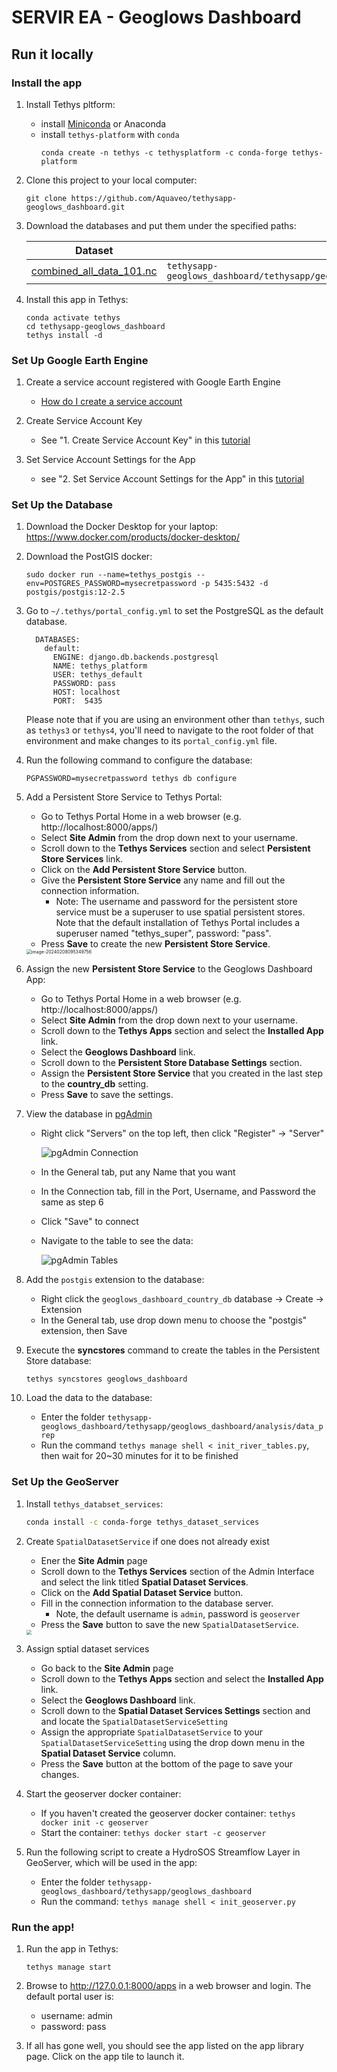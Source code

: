 # SERVIR EA - Geoglows Dashboard

## Run it locally

### Install the app

1. Install Tethys pltform:
    - install [Miniconda](https://docs.conda.io/projects/miniconda/en/latest/) or Anaconda
    - install `tethys-platform` with `conda`
      ```
      conda create -n tethys -c tethysplatform -c conda-forge tethys-platform
      ```

2. Clone this project to your local computer:
    ```
    git clone https://github.com/Aquaveo/tethysapp-geoglows_dashboard.git
    ```

3. Download the databases and put them under the specified paths:

    | Dataset                                                      | Path                                                         |
    | ------------------------------------------------------------ | ------------------------------------------------------------ |
    | [combined_all_data_101.nc](https://byu-my.sharepoint.com/:u:/g/personal/rhuber6_byu_edu/EfRiUc3akuBEss42TOGXryUBJ-CIG66y5AR4Uqi3JISRMQ) | `tethysapp-geoglows_dashboard/tethysapp/geoglows_dashboard/workspaces/app_workspace` |


4. Install this app in Tethys:

    ```
    conda activate tethys
    cd tethysapp-geoglows_dashboard
    tethys install -d
    ```

### Set Up Google Earth Engine

1. Create a service account registered with Google Earth Engine
    - [How do I create a service account](https://developers.google.com/earth-engine/guides/service_account#how-do-i-create-a-service-account) 

2. Create Service Account Key
    - See "1. Create Service Account Key" in this [tutorial](http://docs.tethysplatform.org/en/stable/tutorials/google_earth_engine/part_3/service_account.html)

3. Set Service Account Settings for the App
    - see "2. Set Service Account Settings for the App" in this [tutorial](http://docs.tethysplatform.org/en/stable/tutorials/google_earth_engine/part_3/prepare.html)

### Set Up the Database
1. Download the Docker Desktop for your laptop: https://www.docker.com/products/docker-desktop/

2. Download the PostGIS docker:

   ```shell
   sudo docker run --name=tethys_postgis --env=POSTGRES_PASSWORD=mysecretpassword -p 5435:5432 -d postgis/postgis:12-2.5
   ```

3. Go to `~/.tethys/portal_config.yml` to set the PostgreSQL as the default database. 

   ```
     DATABASES:
       default:
         ENGINE: django.db.backends.postgresql
         NAME: tethys_platform
         USER: tethys_default
         PASSWORD: pass
         HOST: localhost
         PORT:  5435
   ```

   Please note that if you are using an environment other than `tethys`, such as `tethys3` or `tethys4`, you'll need to navigate to the root folder of that environment and make changes to its `portal_config.yml` file.

4. Run the following command to configure the database:

   ```
   PGPASSWORD=mysecretpassword tethys db configure
   ```

5. Add a Persistent Store Service to Tethys Portal: 

   - Go to Tethys Portal Home in a web browser (e.g. http://localhost:8000/apps/)
   - Select **Site Admin** from the drop down next to your username.
   - Scroll down to the **Tethys Services** section and select **Persistent Store Services** link.
   - Click on the **Add Persistent Store Service** button.
   - Give the **Persistent Store Service** any name and fill out the connection information.
     - Note: The username and password for the persistent store service must be a superuser to use spatial persistent stores. Note that the default installation of Tethys Portal includes a superuser named "tethys_super", password: "pass".
   - Press **Save** to create the new **Persistent Store Service**.

   <img src="./tethysapp/geoglows_dashboard/public/images/persistent store service.png" alt="image-20240208095349756" style="zoom:50%;" />

6. Assign the new **Persistent Store Service** to the Geoglows Dashboard App:

   - Go to Tethys Portal Home in a web browser (e.g. http://localhost:8000/apps/)
   - Select **Site Admin** from the drop down next to your username.
   - Scroll down to the **Tethys Apps** section and select the **Installed App** link.
   - Select the **Geoglows Dashboard** link.
   - Scroll down to the **Persistent Store Database Settings** section.
   - Assign the **Persistent Store Service** that you created in the last step to the **country_db** setting.
   - Press **Save** to save the settings.

7. View the database in [pgAdmin](https://www.pgadmin.org/download/)

   - Right click "Servers" on the top left, then click "Register" -> "Server"

     <img src="./tethysapp/geoglows_dashboard/public/images/pgAdmin connection.jpg" alt="pgAdmin Connection" />

   - In the General tab, put any Name that you want

   - In the Connection tab, fill in the Port, Username, and Password the same as step 6

   - Click "Save" to connect

   - Navigate to the table to see the data: 

     <img src="./tethysapp/geoglows_dashboard/public/images/pgAdmin tables.jpg" alt="pgAdmin Tables" />

8. Add the `postgis` extension to the database:

   - Right click the `geoglows_dashboard_country_db` database -> Create -> Extension
   - In the General tab, use drop down menu to choose the "postgis" extension, then Save 

9. Execute the **syncstores** command to create the tables in the Persistent Store database: 

   ```shell
   tethys syncstores geoglows_dashboard
   ```

10. Load the data to the database:
    - Enter the folder `tethysapp-geoglows_dashboard/tethysapp/geoglows_dashboard/analysis/data_prep`
    - Run the command `tethys manage shell < init_river_tables.py`, then wait for 20~30 minutes for it to be finished

### Set Up the GeoServer 

1. Install `tethys_databset_services`:

   ```bash
   conda install -c conda-forge tethys_dataset_services
   ```

2. Create `SpatialDatasetService` if one does not already exist

   - Ener the **Site Admin** page
   - Scroll down to the **Tethys Services** section of the Admin Interface and select the link titled **Spatial Dataset Services**.
   - Click on the **Add Spatial Dataset Service** button.
   - Fill in the connection information to the database server.
     - Note, the default username is `admin`, password is `geoserver`
   - Press the **Save** button to save the new `SpatialDatasetService`.

   <img src="./tethysapp/geoglows_dashboard/public/images/geoserver-setting.jpg" style="zoom:50%;" />

3. Assign sptial dataset services

   - Go back to the **Site Admin** page
   - Scroll down to the **Tethys Apps** section and select the **Installed App** link.
   - Select the **Geoglows Dashboard** link.
   - Scroll down to the **Spatial Dataset Services Settings** section and and locate the `SpatialDatasetServiceSetting`
   - Assign the appropriate `SpatialDatasetService` to your `SpatialDatasetServiceSetting` using the drop down menu in the **Spatial Dataset Service** column.
   - Press the **Save** button at the bottom of the page to save your changes.

4. Start the geoserver docker container: 

   - If you haven't created the geoserver docker container: `tethys docker init -c geoserver`
   - Start the container: `tethys docker start -c geoserver`

5. Run the following script to create a HydroSOS Streamflow Layer in GeoServer, which will be used in the app: 

   - Enter the folder `tethysapp-geoglows_dashboard/tethysapp/geoglows_dashboard`
   - Run the command: `tethys manage shell < init_geoserver.py`

### Run the app!

1. Run the app in Tethys:
    ```
    tethys manage start
    ```

2. Browse to http://127.0.0.1:8000/apps in a web browser and login. The default portal user is:
    - username: admin
    - password: pass

3. If all has gone well, you should see the app listed on the app library page. Click on the app tile to launch it.
